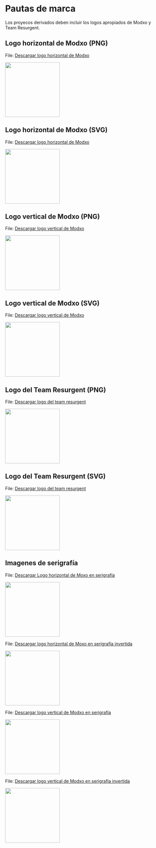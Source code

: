 # Pautas de marca

Los proyecos derivados deben incluir los logos apropiados de Modxo y Team Resurgent.


## Logo horizontal de Modxo (PNG)

File: [Descargar logo horizontal de Modxo](branding/Modxo-horizontal.png)

<img src="branding/Modxo-horizontal.png" height="176">

## Logo horizontal de Modxo (SVG)

File: [Descargar logo horizontal de Modxo](branding/Modxo-horizontal.SVG)

<img src="branding/Modxo-horizontal.svg" height="176">

## Logo vertical de Modxo (PNG)

File: [Descargar logo vertical de Modxo](branding/Modxo-vertical.png)

<img src="branding/Modxo-vertical.png" height="176">

## Logo vertical de Modxo (SVG)

File: [Descargar logo vertical de Modxo](branding/Modxo-vertical.SVG)

<img src="branding/Modxo-vertical.svg" height="176">

## Logo del Team Resurgent (PNG)

File: [Descargar logo del team resurgent](branding/team-resurgent.png)

<img src="branding/team-resurgent.png" height="176">

## Logo del Team Resurgent (SVG)

File: [Descargar logo del team resurgent](branding/team-resurgent.svg)

<img src="branding/team-resurgent.svg" height="176">

## Imagenes de serigrafía

File: [Descargar Logo horizontal de Moxo en serigrafía](branding/modxo-horizontal-silk.png)

<img src="branding/modxo-horizontal-silk.png" height="176">

File: [Descargar logo horizontal de Moxo en serigrafía invertida](branding/modxo-horizontal-inverted-silk.png)

<img src="branding/modxo-horizontal-inverted-silk.png" height="176">

File: [Descargar logo vertical de Modxo en serigrafía](branding/modxo-vertical-silk.png)

<img src="branding/modxo-vertical-silk.png" height="176">

File: [Descargar logo vertical de Modxo en serigrafía invertida](branding/modxo-vertical-inverted-silk.png)

<img src="branding/modxo-vertical-inverted-silk.png" height="176">
